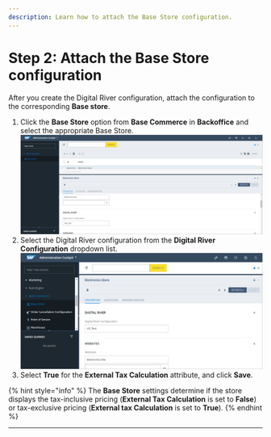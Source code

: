 ```yaml
---
description: Learn how to attach the Base Store configuration.
---
```


# Step 2: Attach the Base Store configuration

After you create the Digital River configuration, attach the configuration to the corresponding **Base store**.

1. Click the **Base Store** option from **Base Commerce** in **Backoffice** and select the appropriate Base Store.\
   &#x20;![](<../.gitbook/assets/Base store 1.png>)&#x20;
2. Select the Digital River configuration from the **Digital River Configuration** dropdown list.\
   &#x20;![](<../.gitbook/assets/Base store 2.png>)&#x20;
3. Select **True** for the **External Tax Calculation** attribute, and click **Save**.

{% hint style="info" %}
The **Base Store** settings determine if the store displays the tax-inclusive pricing (**External Tax Calculation** is set to **False**) or tax-exclusive pricing (**External tax Calculation** is set to **True**).
{% endhint %}

****
